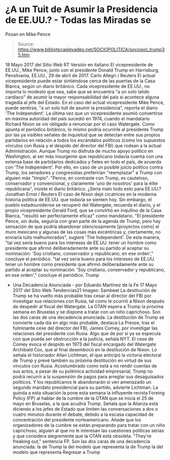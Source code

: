 # ¿A un Tuit de Asumir la Presidencia de EE.UU.? - Todas las Miradas se 
Posan en Mike Pence

> Source: https://www.bibliotecapleyades.net/SOCIOPOLITICA/sociopol_trump35.htm

18 Mayo 2017
del Sitio Web RT
Versión en italiano
El vicepresidente de EE.UU., Mike Pence,
junto con el presidente Donald Trump
en Harrisburg, Pensilvania, EE.UU.,
29 de abril de 2017. Carlo Allegri / Reuters
El actual vicepresidente
puede estar sintiéndose cerca de
las puertas de la Casa Blanca,
según un diario británico.
Cada vicepresidente de EE.UU., no importa lo modesto que sea, sabe que se encuentra "a un solo latido cardíaco" de asumir la mayor responsabilidad del país si acontece alguna tragedia al jefe del Estado.
En el caso del actual vicepresidente Mike Pence, puede sentirse,
"a un solo tuit de asumir la presidencia", reporta el diario 'The Independent'.
La última vez que un vicepresidente asumió convertirse en máxima autoridad del país sucedió en 1974, cuando el mandatario Richard Nixon se vio obligado a renunciar por el caso Watergate.
Como apunta el periódico británico, lo mismo podría ocurrirle al presidente Trump por las ya visibles señales de inquietud que se detectan entre sus propios partidarios en relación a todos los escándalos políticos (como los supuestos vínculos con Rusia y el despido del director del FBI) que rodean a la actual Administración. Aunque Trump no disfruta de mucho apoyo político en Washington, al ser más insurgente que republicano todavía cuenta con una extensa base de partidarios dedicados y fieles en todo el país, de acuerda con 'The Independent'.
Por ello, en caso de un posible juicio político contra Trump, los senadores y congresistas preferirían "reemplazar" a Trump con alguien más "limpio".
"Pence, en contraste con Trump, es cauteloso, conservador y convencional, y claramente 'uno de nosotros' para la élite republicana", insiste el diario británico.
¿Sería malo todo esto para EE.UU.?
Jonathan Ernst / Reuters
El caso de Nixon dejó cicatrices en la moderna historia política de EE.UU. que todavía se sienten hoy.
Sin embargo, el pueblo estadounidense se recuperó del Watergate, recuerda el diario, y el propio vicepresidente Gerald Ford, que se convirtió en inquilino de la Casa Blanca,
"resultó ser perfectamente eficaz" como mandatario. "El presidente Pence, sin duda, seguiría con gran parte de la agenda de Trump, pero hay sensación de que podría abandonar silenciosamente [proyectos como] el muro mexicano y algunas de las cosas más excéntricas y, ciertamente, no enviaría tuits malhumorados", sugiere 'The Independent'.
De esta manera,
"tal vez sería bueno para los intereses de EE.UU. tener un hombre como presidente que afirmó deliberadamente ante su partido al aceptar su nominación: 'Soy cristiano, conservador y republicano, en ese orden'," concluye el periódico.
"tal vez sería bueno para los intereses de EE.UU. tener un hombre como presidente que afirmó deliberadamente ante su partido al aceptar su nominación:
'Soy cristiano, conservador y republicano, en ese orden'," concluye el periódico.
Trump
- Una Decadencia Anunciada - por Eduardo Martínez de la Fe 17 Mayo 2017
del Sitio Web Tendencias21
Imagen: Sambeet
La destitución de Trump
se ha vuelto más probable
tras cesar al director del FBI
por investigar sus relaciones con Rusia,
tal como le ocurrió a Nixon después de despedir
al fiscal del Watergate.
La OTAN espera a Trump
la próxima semana en Bruselas
y se dispone a tratar con un niño caprichoso.
Son las dos caras
de una decadencia anunciada.
La destitución de Trump se convierte cada día en algo más probable, destaca La Presse, tras el fulminante cese del director del FBI, James Comey, por investigar las relaciones del presidente con Rusia.
Algo que de por sí ya se especula con que pueda ser obstrucción a la justicia, señala NYT. El cese de Comey evoca el despido en 1973 del fiscal encargado del Watergate Archibald Cox, que al final desembocó en la destitución de Nixon.
Lo señala el historiador Allan Lichtman, el que anticipó la victoria electoral de Trump y prevé también su próxima destitución en virtud de sus vínculos con Rusia. Acostumbrado como está a no rendir cuentas de sus actos, a pesar de su polémica actividad empresarial, Trump no podrá recurrir a la suspensión de pagos para arreglar sus desaguisados políticos.
Y los republicanos le abandonarán si ven amenazado un segundo mandato presidencial para su partido, advierte Lichtman. La guinda a esta situación la pone esta semana la influyente revista Foreing Policy (FP) al hablar de la cumbre de la OTAN que se inicia el 25 de mayo en Bruselas, a la que acudirá Trump.
Señala que la Alianza está diciendo a los jefes de Estado que limiten las conversaciones a dos o cuatro minutos durante el debate, debido a la escasa capacidad de concentración del presidente norteamericano. Añade que los organizadores de la cumbre se están preparando para tratar con un niño caprichoso, alguien al que no le interesan las cuestiones políticas serias y que considera alegremente que la OTAN está obsoleta.
"They're freaking out," sentencia FP.
Son las dos caras de una decadencia anunciada:
la de Trump la del modelo que representa
la de Trump
la del modelo que representa
Regresar a Trump
